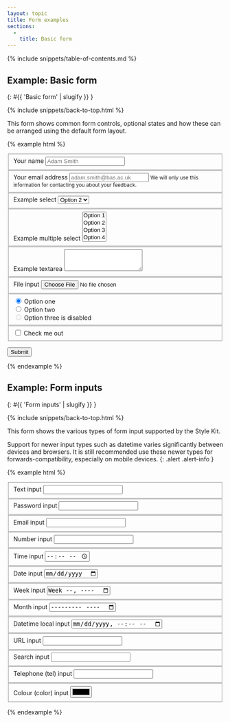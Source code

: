 ```yaml
---
layout: topic
title: Form examples
sections:
  -
    title: Basic form
---
```


{% include snippets/table-of-contents.md %}

## Example: Basic form
{: #{{ 'Basic form' | slugify }} }

{% include snippets/back-to-top.html %}

This form shows common form controls, optional states and how these can be arranged using the default form layout.

{% example html %}
<form>
  <fieldset class="form-group">
      <label for="basic-form-example-field1">Your name</label>
      <input type="text" class="form-control" id="basic-form-example-field1" placeholder="Adam Smith">
  </fieldset>

  <fieldset class="form-group">
      <label for="basic-form-example-field2">Your email address</label>
      <input type="email" class="form-control" id="basic-form-example-field2" placeholder="adam.smith@bas.ac.uk">
      <small class="text-muted">We will only use this information for contacting you about your feedback.</small>
  </fieldset>

  <fieldset class="form-group">
    <label for="basic-form-example-field3">Example select</label>
    <select class="form-control" id="basic-form-example-field3">
      <option value="1">Option 1</option>
      <option value="2" selected>Option 2</option>
      <option value="3">Option 3</option>
      <option value="4">Option 4</option>
      <option value="5">Option 5</option>
    </select>
  </fieldset>

  <fieldset class="form-group">
    <label for="basic-form-example-field4">Example multiple select</label>
    <select multiple class="form-control" id="basic-form-example-field4">
      <option value="1">Option 1</option>
      <option value="2">Option 2</option>
      <option value="3">Option 3</option>
      <option value="4">Option 4</option>
      <option value="5">Option 5</option>
    </select>
  </fieldset>

  <fieldset class="form-group">
    <label for="basic-form-example-field5">Example textarea</label>
    <textarea class="form-control" id="basic-form-example-field5" rows="3"></textarea>
  </fieldset>

  <fieldset class="form-group">
    <label for="basic-form-example-field6">File input</label>
    <input type="file" class="form-control-file" id="basic-form-example-field6">
  </fieldset>

  <fieldset class="form-group">
    <div class="radio">
      <label>
        <input type="radio" name="basic-form-example-field7" id="basic-form-example-field7-a" value="option1" checked>
        Option one
      </label>
    </div>
    <div class="radio">
      <label>
        <input type="radio" name="basic-form-example-field7" id="basic-form-example-field7-b" value="option2">
        Option two
      </label>
    </div>
    <div class="radio disabled">
      <label>
        <input type="radio" name="basic-form-example-field7" id="basic-form-example-field7-c" value="option3" disabled>
        Option three is disabled
      </label>
    </div>
  </fieldset>

  <fieldset class="form-group">
    <div class="checkbox">
      <label>
        <input type="checkbox"> Check me out
      </label>
    </div>
  </fieldset>

  <button type="submit" class="btn btn-bsk btn-default">Submit</button>
</form>
{% endexample %}

## Example: Form inputs
{: #{{ 'Form inputs' | slugify }} }

{% include snippets/back-to-top.html %}

This form shows the various types of form input supported by the Style Kit.

Support for newer input types such as datetime varies significantly between devices and browsers. It is still
recommended use these newer types for forwards-compatibility, especially on mobile devices.
{: .alert .alert-info }

{% example html %}
<form>
  <fieldset class="form-group">
    <label for="inputs-form-example-field1">Text input</label>
    <input type="text" class="form-control" id="inputs-form-example-field1">
  </fieldset>
  <fieldset class="form-group">
    <label for="inputs-form-example-field2">Password input</label>
    <input type="password" class="form-control" id="inputs-form-example-field2">
  </fieldset>
  <fieldset class="form-group">
    <label for="inputs-form-example-field3">Email input</label>
    <input type="email" class="form-control" id="inputs-form-example-field3">
  </fieldset>
  <fieldset class="form-group">
    <label for="inputs-form-example-field4">Number input</label>
    <input type="number" class="form-control" id="inputs-form-example-field4">
  </fieldset>
  <fieldset class="form-group">
    <label for="inputs-form-example-field5">Time input</label>
    <input type="time" class="form-control" id="inputs-form-example-field5">
  </fieldset>
  <fieldset class="form-group">
    <label for="inputs-form-example-field6">Date input</label>
    <input type="date" class="form-control" id="inputs-form-example-field6">
  </fieldset>
  <fieldset class="form-group">
    <label for="inputs-form-example-field7">Week input</label>
    <input type="week" class="form-control" id="inputs-form-example-field7">
  </fieldset>
  <fieldset class="form-group">
    <label for="inputs-form-example-field8">Month input</label>
    <input type="month" class="form-control" id="inputs-form-example-field8">
  </fieldset>
  <fieldset class="form-group">
    <label for="inputs-form-example-field9">Datetime local input</label>
    <input type="datetime-local" class="form-control" id="inputs-form-example-field10">
  </fieldset>
  <fieldset class="form-group">
    <label for="inputs-form-example-field10">URL input</label>
    <input type="url" class="form-control" id="inputs-form-example-field10">
  </fieldset>
  <fieldset class="form-group">
    <label for="inputs-form-example-field11">Search input</label>
    <input type="search" class="form-control" id="inputs-form-example-field11">
  </fieldset>
  <fieldset class="form-group">
    <label for="inputs-form-example-field12">Telephone (tel) input</label>
    <input type="tel" class="form-control" id="inputs-form-example-field12">
  </fieldset>
  <fieldset class="form-group">
    <label for="inputs-form-example-field13">Colour (color) input</label>
    <input type="color" class="form-control" id="inputs-form-example-field13">
  </fieldset>
</form>
{% endexample %}
